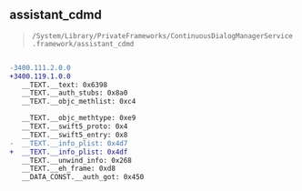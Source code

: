 ## assistant_cdmd

> `/System/Library/PrivateFrameworks/ContinuousDialogManagerService.framework/assistant_cdmd`

```diff

-3400.111.2.0.0
+3400.119.1.0.0
   __TEXT.__text: 0x6398
   __TEXT.__auth_stubs: 0x8a0
   __TEXT.__objc_methlist: 0xc4

   __TEXT.__objc_methtype: 0xe9
   __TEXT.__swift5_proto: 0x4
   __TEXT.__swift5_entry: 0x8
-  __TEXT.__info_plist: 0x4d7
+  __TEXT.__info_plist: 0x4df
   __TEXT.__unwind_info: 0x268
   __TEXT.__eh_frame: 0xd8
   __DATA_CONST.__auth_got: 0x450

```
